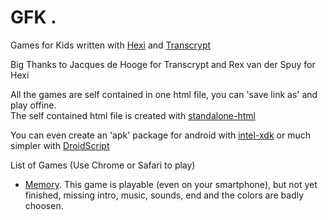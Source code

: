 # GFK . 

Games for Kids written with [Hexi](https://github.com/kittykatattack/hexi) and [Transcrypt](http://transcrypt.org/)  

Big Thanks to Jacques de Hooge for Transcrypt and Rex van der Spuy for Hexi

All the games are self contained in one html file, you can 'save link as' and play offine.   
The self contained html file is created with [standalone-html](https://github.com/jgm/standalone-html)

You can even create an 'apk' package for android with [intel-xdk](https://software.intel.com/fr-fr/intel-xdk) or much simpler with [DroidScript](http://droidscript.org/)

List of Games (Use Chrome or Safari to play)    

* [Memory](https://rawgit.com/artyprog/GFK/master/halloffame/memory.html). This game is playable (even on your smartphone), but not yet    finished, missing intro, music, sounds, end and the colors are badly choosen.  





